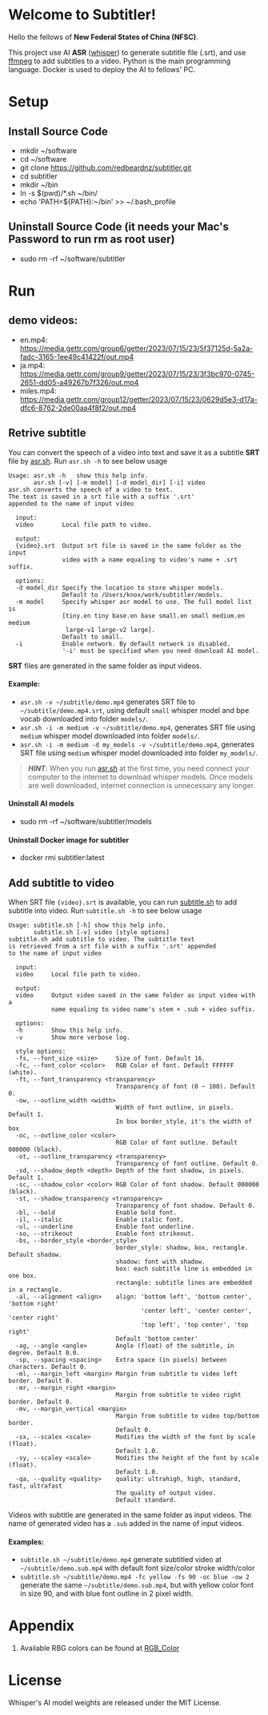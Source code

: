 
# Welcome to Subtitler!

Hello the fellows of **New Federal States of China (NFSC)**.

This project use AI **ASR** ([whisper](https://github.com/openai/whisper)) to generate subtitle file (.srt), and use [ffmpeg](https://www.ffmpeg.org/) to add subtitles to a video. Python is the main programming language. Docker is used to deploy the AI to fellows' PC.


# Setup
## Install Source Code
- mkdir ~/software
- cd ~/software
- git clone https://github.com/redbeardnz/subtitler.git
- cd subtitler
- mkdir ~/bin
- ln -s $(pwd)/*.sh ~/bin/
- echo 'PATH=${PATH}:~/bin' >> ~/.bash_profile

## Uninstall Source Code (it needs your Mac's Password to run rm as root user)
- sudo rm -rf ~/software/subtitler

# Run
## demo videos:
- en.mp4: https://media.gettr.com/group6/getter/2023/07/15/23/5f37125d-5a2a-fadc-3165-1ee49c41422f/out.mp4
- ja.mp4: https://media.gettr.com/group9/getter/2023/07/15/23/3f3bc970-0745-2651-dd05-a49267b7f326/out.mp4
- miles.mp4: https://media.gettr.com/group12/getter/2023/07/15/23/0629d5e3-d17a-dfc6-8762-2de00aa4f8f2/out.mp4

## Retrive subtitle
You can convert the speech of a video into text and save it as a subtitle **SRT** file by [asr.sh](https://github.com/redbeardnz/subtitler/blob/master/asr.sh).
Run `asr.sh -h` to see below usage

    Usage: asr.sh -h   show this help info.
	       asr.sh [-v] [-m model] [-d model_dir] [-i] video
    asr.sh converts the speech of a video to text.
    The text is saved in a srt file with a suffix '.srt'
    appended to the name of input video
    
      input:
      video        Local file path to video.
    
      output:
      {video}.srt  Output srt file is saved in the same folder as the input
                   video with a name equaling to video's name + .srt suffix.
    
      options:
      -d model_dir Specify the location to store whisper models.
                   Default to /Users/knox/work/subtitler/models.
      -m model     Specify whisper asr model to use. The full model list is
                   [tiny.en tiny base.en base small.en small medium.en medium
                    large-v1 large-v2 large].
                   Default to small.
      -i           Enable network. By default network is disabled.
                   '-i' must be specified when you need download AI model.

**SRT** files are generated in the same folder as input videos.
#### Example:
- `asr.sh -v ~/subtitle/demo.mp4` generates SRT file to `~/subtitle/demo.mp4.srt`, using default `small` whisper model and bpe vocab downloaded into folder `models/`.
- `asr.sh -i -m medium -v ~/subtitle/demo.mp4`, generates SRT file using `medium` whisper model downloaded into folder `models/`.
- `asr.sh -i -m medium -d my_models -v ~/subtitle/demo.mp4`, generates SRT file using `medium` whisper model downloaded into folder `my_models/`.

> ***HINT***: When you run [asr.sh](https://github.com/redbeardnz/subtitler/blob/master/asr.sh) at the first time, you need connect your computer to the internet to download whisper models. Once models are well downloaded, internet connection is unnecessary any longer.

#### Uninstall AI models
- sudo rm -rf ~/software/subtitler/models

#### Uninstall Docker image for subtitler
- docker rmi subtitler:latest

## Add subtitle to video
When SRT file `{video}.srt` is available, you can run [subtitle.sh](https://github.com/redbeardnz/subtitler/blob/master/subtitle.sh) to add subtitle into video.
Run `subtitle.sh -h` to see below usage

    Usage: subtitle.sh [-h] show this help info.
           subtitle.sh [-v] video [style options]
    subtitle.sh add subtitle to video. The subtitle text
    is retrieved from a srt file with a suffix '.srt' appended
    to the name of input video
    
      input:
      video     Local file path to video.
    
      output:
      video     Output video saved in the same folder as input video with a
                name equaling to video name's stem + .sub + video suffix.
    
      options:
      -h        Show this help info.
      -v        Show more verbose log.
    
      style options:
      -fs, --font_size <size>     Size of font. Default 16.
      -fc, --font_color <color>   RGB Color of font. Default FFFFFF (white).
      -ft, --font_transparency <transparency>
                                  Transparency of font (0 ~ 100). Default 0.
      -ow, --outline_width <width>
                                  Width of font outline, in pixels. Default 1.
                                  In box border_style, it's the width of box
      -oc, --outline_color <color>
                                  RGB Color of font outline. Default 000000 (black).
      -ot, --outline_transparency <transparency>
                                  Transparency of font outline. Default 0.
      -sd, --shadow_depth <depth> Depth of the font shadow, in pixels. Default 1.
      -sc, --shadow_color <color> RGB Color of font shadow. Default 000000 (black).
      -st, --shadow_transparency <transparency>
                                  Transparency of font shadow. Default 0.
      -bl, --bold                 Enable bold font.
      -il, --italic               Enable italic font.
      -ul, --underline            Enable font underline.
      -so, --strikeout            Enable font strikeout.
      -bs, --border_style <border_style>
                                  border_style: shadow, box, rectangle. Default shadow.
                                  shadow: font with shadow.
                                  box: each subtitle line is embedded in one box.
                                  rectangle: subtitle lines are embedded in a rectangle.
      -al, --alignment <align>    align: 'bottom left', 'bottom center', 'bottom right'
                                         'center left', 'center center', 'center right'
                                         'top left', 'top center', 'top right'
                                  Default 'bottom center'
      -ag, --angle <angle>        Angle (float) of the subtitle, in degree. Default 0.0.
      -sp, --spacing <spacing>    Extra space (in pixels) between characters. Default 0.
      -ml, --margin_left <margin> Margin from subtitle to video left border. Default 0.
      -mr, --margin_right <margin>
                                  Margin from subtitle to video right border. Default 0.
      -mv, --margin_vertical <margin>
                                  Margin from subtitle to video top/bottom border.
                                  Default 0.
      -sx, --scalex <scale>       Modifies the width of the font by scale (float).
                                  Default 1.0.
      -sy, --scaley <scale>       Modifies the height of the font by scale (float).
                                  Default 1.0.
      -qa, --quality <quality>    quality: ultrahigh, high, standard, fast, ultrafast
                                  The quality of output video.
                                  Default standard.

Videos with subtitle are generated in the same folder as input videos. The name of generated video has a `.sub` added in the name of input videos.

#### Examples:

 - `subtitle.sh ~/subtitle/demo.mp4` generate subtitled video at `~/subtitle/demo.sub.mp4` with default font size/color stroke width/color
 - `subtitle.sh ~/subtitle/demo.mp4 -fc yellow -fs 90 -oc blue -ow 2` generate the same `~/subtitle/demo.sub.mp4`, but with yellow color font in size 90, and with blue font outline in 2 pixel width.


# Appendix

1. Available RBG colors can be found at [RGB_Color](https://www.rapidtables.com/web/color/RGB_Color.html)


# License
Whisper's AI model weights are released under the MIT License.